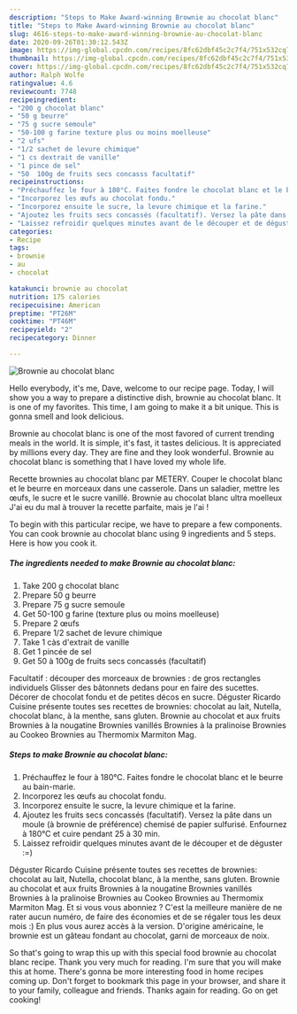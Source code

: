 ```yaml
---
description: "Steps to Make Award-winning Brownie au chocolat blanc"
title: "Steps to Make Award-winning Brownie au chocolat blanc"
slug: 4616-steps-to-make-award-winning-brownie-au-chocolat-blanc
date: 2020-09-26T01:30:12.543Z
image: https://img-global.cpcdn.com/recipes/8fc62dbf45c2c7f4/751x532cq70/brownie-au-chocolat-blanc-photo-principale-de-la-recette.jpg
thumbnail: https://img-global.cpcdn.com/recipes/8fc62dbf45c2c7f4/751x532cq70/brownie-au-chocolat-blanc-photo-principale-de-la-recette.jpg
cover: https://img-global.cpcdn.com/recipes/8fc62dbf45c2c7f4/751x532cq70/brownie-au-chocolat-blanc-photo-principale-de-la-recette.jpg
author: Ralph Wolfe
ratingvalue: 4.6
reviewcount: 7748
recipeingredient:
- "200 g chocolat blanc"
- "50 g beurre"
- "75 g sucre semoule"
- "50-100 g farine texture plus ou moins moelleuse"
- "2 ufs"
- "1/2 sachet de levure chimique"
- "1 cs dextrait de vanille"
- "1 pince de sel"
- "50  100g de fruits secs concasss facultatif"
recipeinstructions:
- "Préchauffez le four à 180°C. Faites fondre le chocolat blanc et le beurre au bain-marie."
- "Incorporez les œufs au chocolat fondu."
- "Incorporez ensuite le sucre, la levure chimique et la farine."
- "Ajoutez les fruits secs concassés (facultatif). Versez la pâte dans un moule (à brownie de préférence) chemisé de papier sulfurisé. Enfournez à 180°C et cuire pendant 25 à 30 min."
- "Laissez refroidir quelques minutes avant de le découper et de déguster :=)"
categories:
- Recipe
tags:
- brownie
- au
- chocolat

katakunci: brownie au chocolat 
nutrition: 175 calories
recipecuisine: American
preptime: "PT26M"
cooktime: "PT46M"
recipeyield: "2"
recipecategory: Dinner

---
```



![Brownie au chocolat blanc](https://img-global.cpcdn.com/recipes/8fc62dbf45c2c7f4/751x532cq70/brownie-au-chocolat-blanc-photo-principale-de-la-recette.jpg)

Hello everybody, it's me, Dave, welcome to our recipe page. Today, I will show you a way to prepare a distinctive dish, brownie au chocolat blanc. It is one of my favorites. This time, I am going to make it a bit unique. This is gonna smell and look delicious.

Brownie au chocolat blanc is one of the most favored of current trending meals in the world. It is simple, it's fast, it tastes delicious. It is appreciated by millions every day. They are fine and they look wonderful. Brownie au chocolat blanc is something that I have loved my whole life.

Recette brownies au chocolat blanc par METERY. Couper le chocolat blanc et le beurre en morceaux dans une casserole. Dans un saladier, mettre les œufs, le sucre et le sucre vanillé. Brownie au chocolat blanc ultra moelleux J&#39;ai eu du mal à trouver la recette parfaite, mais je l&#39;ai !


To begin with this particular recipe, we have to prepare a few components. You can cook brownie au chocolat blanc using 9 ingredients and 5 steps. Here is how you cook it.

<!--inarticleads1-->

##### The ingredients needed to make Brownie au chocolat blanc:

1. Take 200 g chocolat blanc
1. Prepare 50 g beurre
1. Prepare 75 g sucre semoule
1. Get 50-100 g farine (texture plus ou moins moelleuse)
1. Prepare 2 œufs
1. Prepare 1/2 sachet de levure chimique
1. Take 1 càs d&#39;extrait de vanille
1. Get 1 pincée de sel
1. Get 50 à 100g de fruits secs concassés (facultatif)


Facultatif : découper des morceaux de brownies : de gros rectangles individuels Glisser des bâtonnets dedans pour en faire des sucettes. Décorer de chocolat fondu et de petites décos en sucre. Déguster Ricardo Cuisine présente toutes ses recettes de brownies: chocolat au lait, Nutella, chocolat blanc, à la menthe, sans gluten. Brownie au chocolat et aux fruits Brownies à la nougatine Brownies vanillés Brownies à la pralinoise Brownies au Cookeo Brownies au Thermomix Marmiton Mag. 

<!--inarticleads2-->

##### Steps to make Brownie au chocolat blanc:

1. Préchauffez le four à 180°C. Faites fondre le chocolat blanc et le beurre au bain-marie.
1. Incorporez les œufs au chocolat fondu.
1. Incorporez ensuite le sucre, la levure chimique et la farine.
1. Ajoutez les fruits secs concassés (facultatif). Versez la pâte dans un moule (à brownie de préférence) chemisé de papier sulfurisé. Enfournez à 180°C et cuire pendant 25 à 30 min.
1. Laissez refroidir quelques minutes avant de le découper et de déguster :=)


Déguster Ricardo Cuisine présente toutes ses recettes de brownies: chocolat au lait, Nutella, chocolat blanc, à la menthe, sans gluten. Brownie au chocolat et aux fruits Brownies à la nougatine Brownies vanillés Brownies à la pralinoise Brownies au Cookeo Brownies au Thermomix Marmiton Mag. Et si vous vous abonniez ? C&#39;est la meilleure manière de ne rater aucun numéro, de faire des économies et de se régaler tous les deux mois :) En plus vous aurez accès à la version. D&#39;origine américaine, le brownie est un gâteau fondant au chocolat, garni de morceaux de noix. 

So that's going to wrap this up with this special food brownie au chocolat blanc recipe. Thank you very much for reading. I'm sure that you will make this at home. There's gonna be more interesting food in home recipes coming up. Don't forget to bookmark this page in your browser, and share it to your family, colleague and friends. Thanks again for reading. Go on get cooking!
